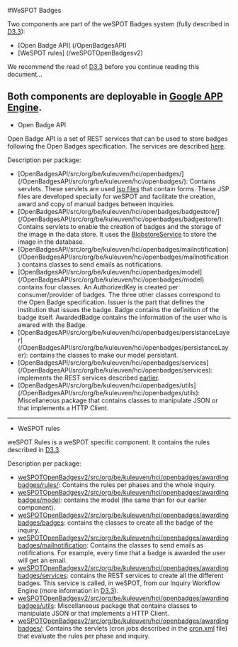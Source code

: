 #WeSPOT Badges

Two components are part of the weSPOT Badges system (fully described in [D3.3](wespot.net/en/public-deliverables)):

* [Open Badge API] (/OpenBadgesAPI)
* [WeSPOT rules] (/weSPOTOpenBadgesv2)

We recommend the read of [D3.3](wespot.net/en/public-deliverables) before you continue reading this document... 

Both components are deployable in [Google APP Engine](https://appengine.google.com/).
--------------------------------------------------------------------------------------------------------------
 * Open Badge API

Open Badge API is a set of REST services that can be used to store badges following the Open Badges specification. The services are described [here](http://wespot.net/apis/-/asset_publisher/84uK/wiki/id/21038428?redirect=http%3A%2F%2Fwespot.net%2Fapis%3Fp_p_id%3D101_INSTANCE_84uK%26p_p_lifecycle%3D0%26p_p_state%3Dnormal%26p_p_mode%3Dview%26p_p_col_id%3Dcolumn-2%26p_p_col_count%3D1).

Description per package:
  - [OpenBadgesAPI/src/org/be/kuleuven/hci/openbadges/] (/OpenBadgesAPI/src/org/be/kuleuven/hci/openbadges/): Contains servlets. These servlets are used [jsp files](/war/) that contain forms. These JSP files are developed specially for weSPOT and facilitate the creation, award and copy of manual badges between inquiries.   
  - [OpenBadgesAPI/src/org/be/kuleuven/hci/openbadges/badgestore/] (/OpenBadgesAPI/src/org/be/kuleuven/hci/openbadges/badgestore/): Contains servlets to enable the creation of badges and the storage of the image in the data store. It uses the [BlobstoreService](https://cloud.google.com/appengine/docs/java/javadoc/com/google/appengine/api/blobstore/BlobstoreService) to store the image in the database. 
  - [OpenBadgesAPI/src/org/be/kuleuven/hci/openbadges/mailnotification] (/OpenBadgesAPI/src/org/be/kuleuven/hci/openbadges/mailnotification) contains classes to send emails as notifications. 
  - [OpenBadgesAPI/src/org/be/kuleuven/hci/openbadges/model] (/OpenBadgesAPI/src/org/be/kuleuven/hci/openbadges/model) contains four classes. An AuthorizedKey is created per consumer/provider of badges. The three other classes correspond to the Open Badge specification. Issuer is the part that defines the institution that issues the badge. Badge contains the definition of the badge itself. AwardedBadge contains the information of the user who is awared with the Badge. 
  - [OpenBadgesAPI/src/org/be/kuleuven/hci/openbadges/persistanceLayer] (/OpenBadgesAPI/src/org/be/kuleuven/hci/openbadges/persistanceLayer): contains the classes to make our model persistant.
  - [OpenBadgesAPI/src/org/be/kuleuven/hci/openbadges/services] (/OpenBadgesAPI/src/org/be/kuleuven/hci/openbadges/services): implements the REST services described [earlier](http://wespot.net/apis/-/asset_publisher/84uK/wiki/id/21038428?redirect=http%3A%2F%2Fwespot.net%2Fapis%3Fp_p_id%3D101_INSTANCE_84uK%26p_p_lifecycle%3D0%26p_p_state%3Dnormal%26p_p_mode%3Dview%26p_p_col_id%3Dcolumn-2%26p_p_col_count%3D1). 
  - [OpenBadgesAPI/src/org/be/kuleuven/hci/openbadges/utils] (/OpenBadgesAPI/src/org/be/kuleuven/hci/openbadges/utils): Miscellaneous package that contains classes to manipulate JSON or that implements a HTTP Client. 

--------------------------------------------------------------------------------------------------------------
* WeSPOT rules

weSPOT Rules is a weSPOT specific component. It contains the rules described in [D3.3](wespot.net/en/public-deliverables). 

Description per package:
 - [weSPOTOpenBadgesv2/src/org/be/kuleuven/hci/openbadges/awardingbadges/rules/](/weSPOTOpenBadgesv2/src/org/be/kuleuven/hci/openbadges/awardingbadges/rules/): Contains the rules per phases and the whole inquiry.
 - [weSPOTOpenBadgesv2/src/org/be/kuleuven/hci/openbadges/awardingbadges/model](/weSPOTOpenBadgesv2/src/org/be/kuleuven/hci/openbadges/awardingbadges/model/): contains the model (the same than for our earlier component).
 - [weSPOTOpenBadgesv2/src/org/be/kuleuven/hci/openbadges/awardingbadges/badges](/weSPOTOpenBadgesv2/src/org/be/kuleuven/hci/openbadges/awardingbadges/badges/): contains the classes to create all the badge of the inquiry.
 - [weSPOTOpenBadgesv2/src/org/be/kuleuven/hci/openbadges/awardingbadges/mailnotification](/weSPOTOpenBadgesv2/src/org/be/kuleuven/hci/openbadges/awardingbadges/mailnotification/): Contains the classes to send emails as notifications. For example, every time that a badge is awarded the user will get an email.
 - [weSPOTOpenBadgesv2/src/org/be/kuleuven/hci/openbadges/awardingbadges/services](/weSPOTOpenBadgesv2/src/org/be/kuleuven/hci/openbadges/awardingbadges/services): contains the REST services to create all the different badges. This service is called, in weSPOT, from our Inquiry Workflow Engine (more information in [D3.3](wespot.net/en/public-deliverables)). 
 - [weSPOTOpenBadgesv2/src/org/be/kuleuven/hci/openbadges/awardingbadges/utils](/weSPOTOpenBadgesv2/src/org/be/kuleuven/hci/openbadges/awardingbadges/utils): Miscellaneous package that contains classes to manipulate JSON or that implements a HTTP Client. 
 - [weSPOTOpenBadgesv2/src/org/be/kuleuven/hci/openbadges/awardingbadges/](/weSPOTOpenBadgesv2/src/org/be/kuleuven/hci/openbadges/awardingbadges/): Contains the servlets (cron jobs described in the [cron.xml](https://github.com/weSPOT/wespot_badges/blob/master/weSPOTOpenBadgesv2/war/WEB-INF/cron.xml) file) that evaluate the rules per phase and inquiry.
